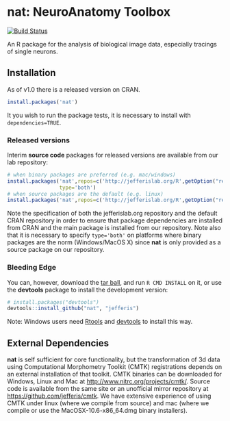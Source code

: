 # nat: NeuroAnatomy Toolbox
[![Build Status](https://travis-ci.org/jefferis/nat.png)](https://travis-ci.org/jefferis/nat)

An R package for the analysis of biological image data, especially tracings of
single neurons.

## Installation
As of v1.0 there is a released version on CRAN.

```r
install.packages('nat')
```

It you wish to run the package tests, it is necessary to install with 
`dependencies=TRUE`.

### Released versions
Interim **source code** packages for released versions are available from our 
lab repository:

```r
# when binary packages are preferred (e.g. mac/windows)
install.packages('nat',repos=c('http://jefferislab.org/R',getOption("repos")),
                 type='both')
# when source packages are the default (e.g. linux)
install.packages('nat',repos=c('http://jefferislab.org/R',getOption("repos")))
```

Note the specification of both the jefferislab.org repository and the default 
CRAN repository in order to ensure that package dependencies are installed from 
CRAN and the main package is installed from our repository. Note also that it is
necessary to specify `type='both'` on platforms where binary packages are the
norm (Windows/MacOS X) since **nat** is only provided as a source package on our
repository.

### Bleeding Edge
You can, however, download the [tar ball](https://github.com/jefferis/nat/tarball/master),
and run `R CMD INSTALL` on it, or use the **devtools** package to install the development version:

```r
# install.packages("devtools")
devtools::install_github("nat", "jefferis")
```

Note: Windows users need [Rtools](http://www.murdoch-sutherland.com/Rtools/) and
[devtools](http://CRAN.R-project.org/package=devtools) to install this way.

## External Dependencies
**nat** is self sufficient for core functionality, but the transformation of 3d
data using Computational Morphometry Toolkit (CMTK) registrations depends on an
external installation of that toolkit. CMTK binaries can be downloaded for
Windows, Linux and Mac at http://www.nitrc.org/projects/cmtk/. Source code is 
available from the same site or an unofficial mirror repository at 
https://github.com/jefferis/cmtk. We have extensive experience of using CMTK
under linux (where we compile from source) and mac (where we compile or use the
MacOSX-10.6-x86_64.dmg binary installers).
